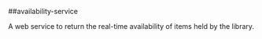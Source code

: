 ##availability-service

A web service to return the real-time availability of items held by
the library.
